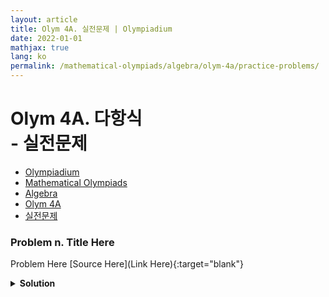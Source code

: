 ```yaml
---
layout: article
title: Olym 4A. 실전문제 | Olympiadium
date: 2022-01-01
mathjax: true
lang: ko
permalink: /mathematical-olympiads/algebra/olym-4a/practice-problems/
---
```

# Olym 4A. 다항식 <br> <ssup> - 실전문제</ssup>

<ul class="breadcrumb">
	<li><a href="{{ site.homeurl }}">Olympiadium</a></li> 
	<li><a href="{{ site.homeurl }}mathematical-olympiads/">Mathematical Olympiads</a></li> 
	<li><a href="{{ site.homeurl }}mathematical-olympiads/algebra/">Algebra</a></li> 
	<li><a href="{{ site.homeurl }}mathematical-olympiads/algebra/olym-4a/">Olym 4A</a></li> 
	<li><a href="{{ site.homeurl }}mathematical-olympiads/algebra/olym-4a/practice-problems/">실전문제</a></li>
</ul>

### Problem n. Title Here
<blueboard> Problem Here </blueboard>
[Source Here](Link Here){:target="blank"}
<pinkborder><details>
<summary><b>Solution</b></summary>
Solution Here. 
</details></pinkborder>
